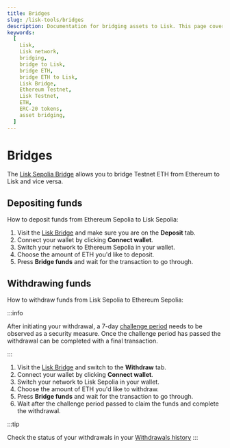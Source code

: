 ```yaml
---
title: Bridges
slug: /lisk-tools/bridges
description: Documentation for bridging assets to Lisk. This page covers how to bridge ETH and ERC-20s between Ethereum Sepolia and Lisk Sepoklia, with essential cautions and contract information.
keywords:
  [
    Lisk,
    Lisk network,
    bridging,
    bridge to Lisk,
    bridge ETH,
    bridge ETH to Lisk,
    Lisk Bridge,
    Ethereum Testnet,
    Lisk Testnet,
    ETH,
    ERC-20 tokens,
    asset bridging,
  ]
---
```


# Bridges

The [Lisk Sepolia Bridge](https://sepolia-bridge.lisk.com) allows you to bridge Testnet ETH from Ethereum to Lisk and vice versa.

## Depositing funds
How to deposit funds from Ethereum Sepolia to Lisk Sepolia:

1. Visit the [Lisk Bridge](https://sepolia-bridge.lisk.com) and make sure you are on the **Deposit** tab.
2. Connect your wallet by clicking **Connect wallet**.
3. Switch your network to Ethereum Sepolia in your wallet.
4. Choose the amount of ETH you'd like to deposit.
5. Press **Bridge funds** and wait for the transaction to go through.

## Withdrawing funds
How to withdraw funds from Lisk Sepolia to Ethereum Sepolia:

:::info

After initiating your withdrawal, a 7-day [challenge period](https://docs.optimism.io/builders/dapp-developers/bridging/messaging#for-l2-to-l1-transactions) needs to be observed as a security measure. Once the challenge period has passed the withdrawal can be completed with a final transaction.

:::

1. Visit the [Lisk Bridge](https://sepolia-bridge.lisk.com) and switch to the **Withdraw** tab.
2. Connect your wallet by clicking **Connect wallet**.
3. Switch your network to Lisk Sepolia in your wallet.
4. Choose the amount of ETH you'd like to withdraw.
5. Press **Bridge funds** and wait for the transaction to go through.
6. Wait after the challenge period passed to claim the funds and complete the withdrawal.

:::tip

Check the status of your withdrawals in your [Withdrawals history](https://sepolia-bridge.lisk.com/history?slug=lisk-sepolia-testnet)
:::



